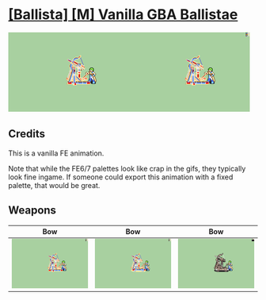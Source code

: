 # [\[Ballista\] \[M\] Vanilla GBA Ballistae](./)
 

<img src="./5.%20Bow%20(FE6%20Ballista)/Bow_000.png" alt="[Ballista] [M] Vanilla GBA Ballistae standing" />

## Credits

This is a vanilla FE animation.

Note that while the FE6/7 palettes look like crap in the gifs, they typically look fine ingame. If someone could export this animation with a fixed palette, that would be great.

## Weapons
 

|Bow |Bow |Bow |
|  :---: | :---: | :---: |
| <img alt="Bow animation" src="./5.%20Bow%20(FE6%20Ballista)/Bow.gif" /> | <img alt="Bow animation" src="./5.%20Bow%20(FE7%20Ballista)/Bow.gif" /> | <img alt="Bow animation" src="./5.%20Bow%20(FE8%20Ballista)/Bow.gif" /> |
